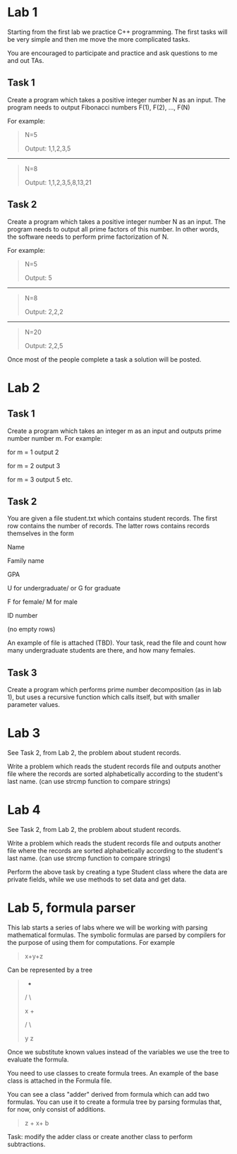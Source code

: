 # Lab 1
Starting from the first lab we practice C++ programming. The first tasks will be very simple and then me move the more complicated tasks.

You are encouraged to participate and practice and ask questions to me and out TAs.

## Task 1

Create a program which takes a positive integer number N as an input. The program needs to output Fibonacci numbers F(1), F(2), ..., F(N)

For example:

> N=5
>
> Output: 1,1,2,3,5

--------------

> N=8
>
> Output: 1,1,2,3,5,8,13,21

## Task 2

Create a program which takes a positive integer number N as an input. The program needs to output all prime factors of this number. In other words, the software needs to perform prime factorization of N.

For example:

> N=5
>
> Output: 5

--------------

> N=8
>
> Output: 2,2,2

--------------

> N=20
>
> Output: 2,2,5

Once most of the people complete a task a solution will be posted.

# Lab 2
## Task 1

Create a program which takes an integer m as an input and outputs prime number number m. For example:

for m = 1 output 2

for m = 2 output 3

for m = 3 output 5 etc.

## Task 2

You are given a file student.txt which contains student records. The first row contains the number of records. The latter rows contains records themselves in the form

Name

Family name

GPA

U for undergraduate/ or G for graduate

F for female/ M for male

ID number

(no empty rows)

An example of file is attached (TBD). Your task, read the file and count how many undergraduate students are there, and how many females.

## Task 3

Create a program which performs prime number decomposition (as in lab 1), but uses a recursive function which calls itself, but with smaller parameter values.

# Lab 3

See Task 2, from Lab 2, the problem about student records.

Write a problem which reads the student records file and outputs another file where the records are sorted alphabetically according to the student's last name. (can use strcmp function to compare strings)

# Lab 4

See Task 2, from Lab 2, the problem about student records.

Write a problem which reads the student records file and outputs another file where the records are sorted alphabetically according to the student's last name. (can use strcmp function to compare strings)

Perform the above task by creating a type Student class where the data are private fields, while we use methods to set data and get data.

# Lab 5, formula parser

This lab starts a series of labs where we will be working with parsing mathematical formulas. The symbolic formulas are parsed by compilers for the purpose of using them for computations. For example

> x+y+z

Can be represented by a tree

> +
>
> / \
>
> x +
>
> / \
>
> y z

Once we substitute known values instead of the variables we use the tree to evaluate the formula.

You need to use classes to create formula trees. An example of the base class is attached in the Formula file.

You can see a class "adder" derived from formula which can add two formulas. You can use it to create a formula tree by parsing formulas that, for now, only consist of additions.

> z + x+ b

Task: modify the adder class or create another class to perform subtractions.